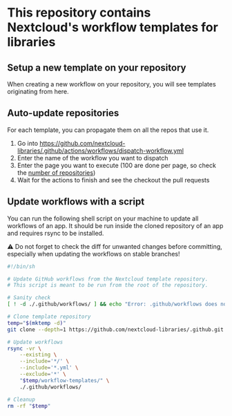 <!--
SPDX-FileCopyrightText: 2021-2024 Nextcloud GmbH and Nextcloud contributors
SPDX-License-Identifier: MIT
-->

# This repository contains Nextcloud's workflow templates for libraries

## Setup a new template on your repository

When creating a new workflow on your repository, you will see templates originating from here.

## Auto-update repositories
For each template, you can propagate them on all the repos that use it.

1. Go into https://github.com/nextcloud-libraries/.github/actions/workflows/dispatch-workflow.yml
2. Enter the name of the workflow you want to dispatch
3. Enter the page you want to execute (100 are done per page, so check the [number of repositories](https://github.com/orgs/nextcloud-libraries/repositories))
4. Wait for the actions to finish and see the checkout the pull requests

## Update workflows with a script

You can run the following shell script on your machine to update all workflows of an app. It should be run inside the cloned repository of an app and requires rsync to be installed.

⚠️ Do not forget to check the diff for unwanted changes before committing, especially when updating the workflows on stable branches!

```sh
#!/bin/sh

# Update GitHub workflows from the Nextcloud template repository.
# This script is meant to be run from the root of the repository.

# Sanity check
[ ! -d ./.github/workflows/ ] && echo "Error: .github/workflows does not exist" && exit 1

# Clone template repository
temp="$(mktemp -d)"
git clone --depth=1 https://github.com/nextcloud-libraries/.github.git "$temp"

# Update workflows
rsync -vr \
    --existing \
    --include='*/' \
    --include='*.yml' \
    --exclude='*' \
    "$temp/workflow-templates/" \
    ./.github/workflows/

# Cleanup
rm -rf "$temp"
```
